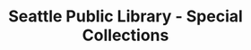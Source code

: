 ---
layout: repo
title: "Seattle Public Library - Special Collections"
id: 25664
permalink: repos/25664/
---